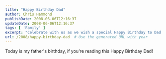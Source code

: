 ```yaml
---
title: "Happy Birthday Dad"
author: Chris Hammond
publishDate: 2008-06-06T12:16:37
updateDate: 2008-06-06T12:16:37
tags: [ 'Family' ]
excerpt: "Celebrate with us as we wish a special Happy Birthday to Dad today! Join in the birthday cheer for a truly memorable celebration! 🎉🎂 #HappyBirthdayDad"
url: /2008/happy-birthday-dad  # Use the generated URL with year
---
```

<p>Today is my father's birthday, if you're reading this Happy Birthday Dad!</p>

